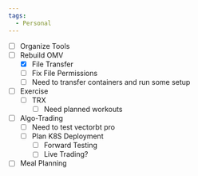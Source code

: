 ```yaml
---
tags:
  - Personal
---
```

- [ ] Organize Tools
- [ ] Rebuild OMV
	- [x] File Transfer
	- [ ] Fix File Permissions
	- [ ] Need to transfer containers and run some setup
- [ ] Exercise
	- [ ] TRX
		- [ ] Need planned workouts
- [ ] Algo-Trading
	- [ ] Need to test vectorbt pro
	- [ ] Plan K8S Deployment
		- [ ] Forward Testing
		- [ ] Live Trading?
- [ ] Meal Planning